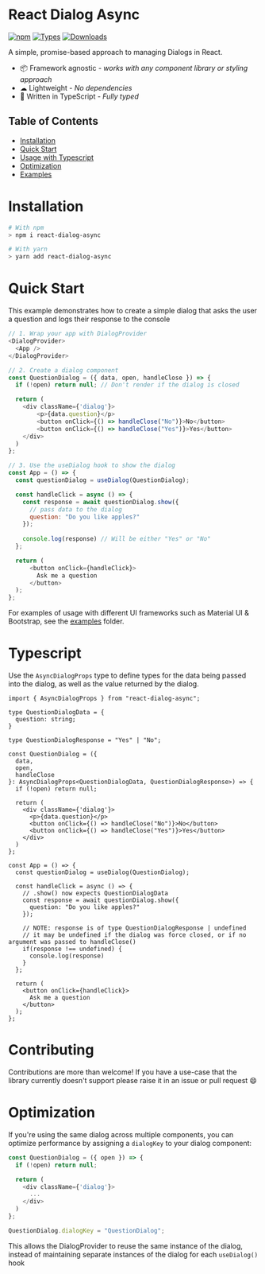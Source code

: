 # React Dialog Async

[![npm](https://img.shields.io/npm/v/react-dialog-async)](https://www.npmjs.com/package/react-dialog-async)
[![Types](https://img.shields.io/npm/types/react-dialog-async.svg)](https://www.npmjs.com/package/react-dialog-async)
[![Downloads](https://img.shields.io/npm/dt/react-dialog-async.svg)](https://www.npmjs.com/package/react-dialog-async)

A simple, promise-based approach to managing Dialogs in React.

- 📦 Framework agnostic *- works with any component library or styling approach*
- ☁ Lightweight *- No dependencies*
- 📜 Written in TypeScript *- Fully typed*

## Table of Contents
* [Installation](#installation)
* [Quick Start](#quick-start)
* [Usage with Typescript](#typescript)
* [Optimization](#optimization)
* [Examples](https://github.com/alexn400/react-dialog-async/tree/main/examples)

# Installation

```sh
# With npm
> npm i react-dialog-async

# With yarn
> yarn add react-dialog-async
```

# Quick Start
This example demonstrates how to create a simple dialog that asks the user a question and logs their response to the console
```js
// 1. Wrap your app with DialogProvider
<DialogProvider>
  <App />
</DialogProvider>

// 2. Create a dialog component
const QuestionDialog = ({ data, open, handleClose }) => {
  if (!open) return null; // Don't render if the dialog is closed

  return (
    <div className={'dialog'}>
        <p>{data.question}</p>
        <button onClick={() => handleClose("No")}>No</button>
        <button onClick={() => handleClose("Yes")}>Yes</button>
    </div>
  )
};

// 3. Use the useDialog hook to show the dialog
const App = () => {
  const questionDialog = useDialog(QuestionDialog);

  const handleClick = async () => {
    const response = await questionDialog.show({
      // pass data to the dialog 
      question: "Do you like apples?" 
    }); 
    
    console.log(response) // Will be either "Yes" or "No"
  };

  return (
      <button onClick={handleClick}>
        Ask me a question
      </button>
  );
};
```


For examples of usage with different UI frameworks such as Material UI & Bootstrap, see the [examples](https://github.com/alexn400/react-dialog-async/tree/main/examples) folder.

# Typescript
Use the `AsyncDialogProps` type to define types for the data being passed into the dialog, as well as the value returned by the dialog.
```tsx
import { AsyncDialogProps } from "react-dialog-async";

type QuestionDialogData = {
  question: string;
}

type QuestionDialogResponse = "Yes" | "No";

const QuestionDialog = ({
  data,       
  open,       
  handleClose 
}: AsyncDialogProps<QuestionDialogData, QuestionDialogResponse>) => {
  if (!open) return null; 

  return (
    <div className={'dialog'}>
      <p>{data.question}</p>
      <button onClick={() => handleClose("No")}>No</button>
      <button onClick={() => handleClose("Yes")}>Yes</button>
    </div>
  )
};

const App = () => {
  const questionDialog = useDialog(QuestionDialog);

  const handleClick = async () => {
    // .show() now expects QuestionDialogData
    const response = await questionDialog.show({
      question: "Do you like apples?" 
    });
    
    // NOTE: response is of type QuestionDialogResponse | undefined
    // it may be undefined if the dialog was force closed, or if no argument was passed to handleClose()
    if(response !== undefined) {
      console.log(response) 
    }
  };

  return (
    <button onClick={handleClick}>
      Ask me a question
    </button>
  );
};
```
# Contributing
Contributions are more than welcome!
If you have a use-case that the library currently doesn't support please raise it in an issue or pull request 😄

# Optimization
If you're using the same dialog across multiple components, you can optimize performance by assigning a `dialogKey` to your dialog component:
```js
const QuestionDialog = ({ open }) => {
  if (!open) return null;

  return (
    <div className={'dialog'}>
      ...
    </div>
  )
};

QuestionDialog.dialogKey = "QuestionDialog";
```
This allows the DialogProvider to reuse the same instance of the dialog, instead of maintaining separate instances of the dialog for each `useDialog()` hook